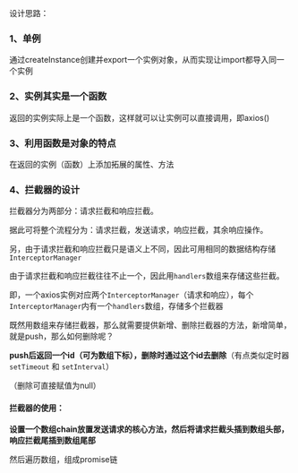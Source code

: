 设计思路：

### 1、单例

通过createInstance创建并export一个实例对象，从而实现让import都导入同一个实例

### 2、实例其实是一个函数

返回的实例实际上是一个函数，这样就可以让实例可以直接调用，即axios()

### 3、利用函数是对象的特点

在返回的实例（函数）上添加拓展的属性、方法

### 4、拦截器的设计

拦截器分为两部分：请求拦截和响应拦截。

据此可将整个流程分为：请求拦截，发送请求，响应拦截，其余响应操作。

另，由于请求拦截和响应拦截只是语义上不同，因此可用相同的数据结构存储`InterceptorManager`

由于请求拦截和响应拦截往往不止一个，因此用`handlers`数组来存储这些拦截。

即，一个axios实例对应两个`InterceptorManager`（请求和响应），每个`InterceptorManager`内有一个`handlers`数组，存储多个拦截器

既然用数组来存储拦截器，那么就需要提供新增、删除拦截器的方法，新增简单，就是push，那么如何删除呢？

**push后返回一个id（可为数组下标），删除时通过这个id去删除**（有点类似定时器`setTimeout` 和 `setInterval`）

（删除可直接赋值为null）

#### 拦截器的使用：

**设置一个数组chain放置发送请求的核心方法，然后将请求拦截头插到数组头部，响应拦截尾插到数组尾部**

然后遍历数组，组成promise链
